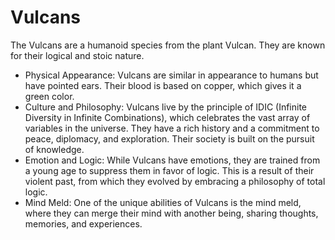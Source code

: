 # Vulcans
The Vulcans are a humanoid species from the plant Vulcan. 
They are known for their logical and stoic nature.
- Physical Appearance: Vulcans are similar in appearance to humans but have pointed ears. 
Their blood is based on copper, which gives it a green color.
- Culture and Philosophy: Vulcans live by the principle of IDIC (Infinite Diversity in Infinite Combinations), which celebrates the vast array of variables in the universe. 
They have a rich history and a commitment to peace, diplomacy, and exploration. Their society is built on the pursuit of knowledge.
- Emotion and Logic: While Vulcans have emotions, they are trained from a young age to suppress them in favor of logic. 
This is a result of their violent past, from which they evolved by embracing a philosophy of total logic.
- Mind Meld: One of the unique abilities of Vulcans is the mind meld, where they can merge their mind with another being, sharing thoughts, memories, and experiences.
  
